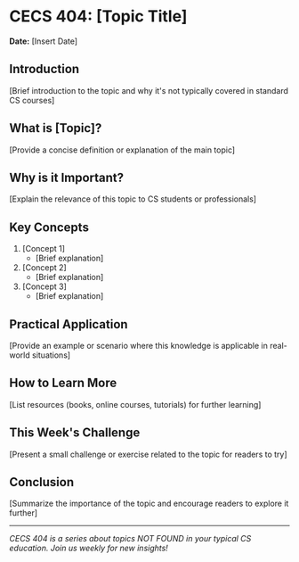 # CECS 404: [Topic Title]

**Date:** [Insert Date]

## Introduction

[Brief introduction to the topic and why it's not typically covered in standard CS courses]

## What is [Topic]?

[Provide a concise definition or explanation of the main topic]

## Why is it Important?

[Explain the relevance of this topic to CS students or professionals]

## Key Concepts

1. [Concept 1]
   - [Brief explanation]
2. [Concept 2]
   - [Brief explanation]
3. [Concept 3]
   - [Brief explanation]

## Practical Application

[Provide an example or scenario where this knowledge is applicable in real-world situations]

## How to Learn More

[List resources (books, online courses, tutorials) for further learning]

## This Week's Challenge

[Present a small challenge or exercise related to the topic for readers to try]

## Conclusion

[Summarize the importance of the topic and encourage readers to explore it further]

---

_CECS 404 is a series about topics NOT FOUND in your typical CS education. Join us weekly for new insights!_
